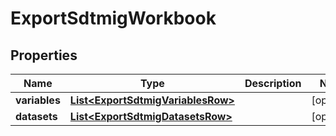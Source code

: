 

# ExportSdtmigWorkbook


## Properties

| Name | Type | Description | Notes |
|------------ | ------------- | ------------- | -------------|
|**variables** | [**List&lt;ExportSdtmigVariablesRow&gt;**](ExportSdtmigVariablesRow.md) |  |  [optional] |
|**datasets** | [**List&lt;ExportSdtmigDatasetsRow&gt;**](ExportSdtmigDatasetsRow.md) |  |  [optional] |



